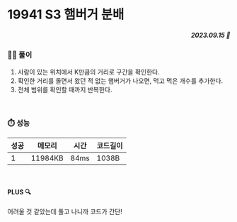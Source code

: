 # 19941 S3 햄버거 분배
##### <p align="right"> 2023.09.15 📆 </p> 

 
### 👩‍🏫 풀이
1. 사람이 있는 위치에서 K만큼의 거리로 구간을 확인한다.
2. 확인한 거리를 돌면서 왔던 적 없는 햄버거가 나오면, 먹고 먹은 개수를 추가한다.
3. 전체 범위를 확인할 때까지 반복한다.


<br>

### ⏱️ 성능

성공 |메모리 | 시간 | 코드길이
---|---|---|---|
1|11984KB|84ms|1038B

<br>

#### PLUS 🔍
어려울 것 같았는데 풀고 나니까 코드가 간단!
